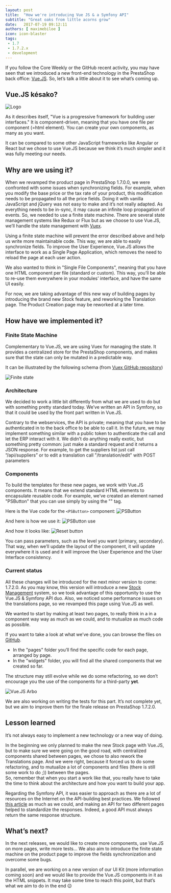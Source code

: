 ```yaml
---
layout: post
title:  "How we're introducing Vue JS & a Symfony API"
subtitle: "Great oaks from little acorns grow"
date:   2017-07-19 09:12:11
authors: [ maximebiloe ]
icon: icon-blaster
tags:
 - 1.7
 - 1.7.2.x
 - development
---
```


If you follow the Core Weekly or the GitHub recent activity, you may have seen that we introduced a new front-end technology in the PrestaShop back office: [Vue.JS](https://vuejs.org). So, let’s talk a little about it to see what’s coming up.

## Vue.JS késako?

![Logo](/assets/images/2017/07/vuejs-logo.png)

As it describes itself, "Vue is a progressive framework for building user interfaces." It is component-driven, meaning that you have one file per component (=html element). You can create your own components, as many as you want.

It can be compared to some other JavaScript frameworks like Angular or React but we chose to use Vue.JS because we think it’s much simpler and it was fully meeting our needs.

## Why are we using it?

When we revamped the product page in PrestaShop 1.7.0.0, we were confronted with some issues when synchronizing fields. For example, when you modify the base price or the tax rate of your product, this modification needs to be propagated to all the price fields. Doing it with vanilla JavaScript and jQuery was not easy to make and it’s not really adapted. As everything needs to be in-sync, it may cause an infinite loop propagation of events. So, we needed to use a finite state machine. There are several state management systems like Redux or Flux but as we choose to use Vue.JS, we’ll handle the state management with [Vuex](https://github.com/vuejs/vuex).

Using a finite state machine will prevent the error described above and help us write more maintainable code. This way, we are able to easily synchronize fields. To improve the User Experience, Vue.JS allows the interface to work as a Single Page Application, which removes the need to reload the page at each user action.

We also wanted to think in "Single File Components", meaning that you have one HTML component per file (standard or custom). This way, you’ll be able to re-use them everywhere in your modules’ interface, and have the same UI easily.

For now, we are taking advantage of this new way of building pages by introducing the brand new Stock feature, and reworking the Translation page. The Product Creation page may be reworked at a later time.

## How have we implemented it?

### Finite State Machine

Complementary to Vue.JS, we are using Vuex for managing the state. It provides a centralized store for the PrestaShop components, and makes sure that the state can only be mutated in a predictable way.

It can be illustrated by the following schema (from [Vuex GitHub repository](https://github.com/vuejs/vuex))

![Finite state](/assets/images/2017/07/vuejs-finitestate.png)

### Architecture

We decided to work a little bit differently from what we are used to do but with something pretty standard today. We’ve written an API in Symfony, so that it could be used by the front part written in Vue.JS.

Contrary to the webservices, the API is private; meaning that you have to be authenticated in to the back office to be able to call it. In the future, we may implement something similar with a public token to authenticate the call and let the ERP interact with it. We didn’t do anything really exotic, but something pretty common: just make a standard request and it returns a JSON response. For example, to get the suppliers list just call “/api/suppliers” or to edit a translation call "/translation/edit" with POST parameters


### Components

To build the templates for these new pages, we work with Vue.JS components. It means that we extend standard HTML elements to encapsulate reusable code. For example, we’ve created an element named "PSButton" that you can use simply by using the "<PSButton>" tag.

Here is the Vue code for the `<PSButton>` component:
![PSButton](/assets/images/2017/07/vuejs-psbutton.png)

And here is how we use it:
![PSButton use](/assets/images/2017/07/vuejs-psbutton-use.png)

And how it looks like:
![Reset button](/assets/images/2017/07/vuejs-reset.png)

You can pass parameters, such as the level you want (primary, secondary). That way, when we’ll update the layout of the component, it will update everywhere it is used and it will improve the User Experience and the User Interface consistency.

### Current status

All these changes will be introduced for the next minor version to come: 1.7.2.0.
As you may know, this version will introduce a new [Stock Management](http://build.prestashop.com/news/stock-management-in-prestashop-1-7-part-3/) system, so we took advantage of this opportunity to use the Vue.JS & Symfony API duo.
Also, we noticed some performance issues on the translations page, so we revamped this page using Vue.JS as well.

We wanted to start by making at least two pages, to really think in a in a component way way as much as we could, and to mutualize as much code as possible.

If you want to take a look at what we’ve done, you can browse the files on [GitHub](https://github.com/PrestaShop/PrestaShop/tree/1.7.2.x/admin-dev/themes/new-theme/js/app).

* In the "pages" folder you’ll find the specific code for each page, arranged by page.
* In the "widgets" folder, you will find all the shared components that we created so far.

The structure may still evolve while we do some refactoring, so we don’t encourage you the use of the components for a third-party **yet**.

![Vue.JS Arbo](/assets/images/2017/07/vuejs-arbo.png)

We are also working on writing the tests for this part. It’s not complete yet, but we aim to improve them for the finale release on PrestaShop 1.7.2.0.

## Lesson learned

It’s not always easy to implement a new technology or a new way of doing.

In the beginning we only planned to make the new Stock page with Vue.JS, but to make sure we were going on the good road, with centralized components shared between pages, we chose to also rework the Translations page. And we were right, because it forced us to do some refactoring, and to mutualize a lot of components and files (there is still some work to do ;)) between the pages.<br>
So, remember that when you start a work like that, you really have to take the time to think about the architecture and how you want to build your app.

Regarding the Symfony API, it was easier to approach as there are a lot of resources on the Internet on the API-building best practices. We followed [this article](http://www.vinaysahni.com/best-practices-for-a-pragmatic-restful-api) as much as we could, and making an API for two different pages helped to standardize the responses. Indeed, a good API must always return the same response structure.

## What’s next?

In the next releases, we would like to create more components, use Vue.JS on more pages, write more tests… We also aim to introduce the finite state machine on the product page to improve the fields synchronization and overcome some bugs.

In parallel, we are working on a new version of our UI Kit (more information coming soon) and we would like to provide the Vue.JS components in it as the HTML snippets. It may take some time to reach this point, but that’s what we aim to do in the end :wink:
